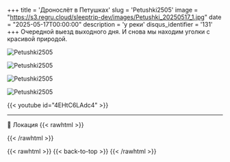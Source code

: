 +++
title = 'Дронослёт в Петушках'
slug = 'Petushki2505'
image = "https://s3.regru.cloud/sleeptrip-dev/images/Petushki_20250517_1.jpg"
date = "2025-05-17T00:00:00"
description = 'у реки'
disqus_identifier = '131'
+++
Очередной выезд выходного дня. И снова мы находим уголки с красивой природой.

![Petushki2505](https://s3.regru.cloud/sleeptrip-dev/images/Petushki_20250517_2.jpg)

![Petushki2505](https://s3.regru.cloud/sleeptrip-dev/images/Petushki_20250517_3.jpg)

![Petushki2505](https://s3.regru.cloud/sleeptrip-dev/images/Petushki_20250517_4.jpg)

![Petushki2505](https://s3.regru.cloud/sleeptrip-dev/images/Petushki_20250517_5.jpg)

{{< youtube id="4EHtC6LAdc4" >}}

---

📍 Локация
{{< rawhtml >}}
<div class="yandex-map-container">
<script type="text/javascript" charset="utf-8" async src="https://api-maps.yandex.ru/services/constructor/1.0/js/?um=constructor%3Af7f150eb29d1e73df06195998d412227f90211f9932890bc0acafe1cb0c734df&amp;width=800&amp;height=400&amp;lang=ru_RU&amp;scroll=true"></script>
</div>
{{< /rawhtml >}}

{{< rawhtml >}}
{{< back-to-top >}}
{{< /rawhtml >}}
